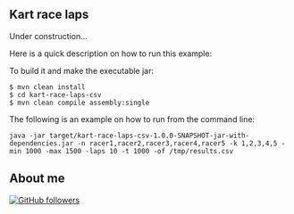 ## Kart race laps

Under construction...

Here is a quick description on how to run this example:

To build it and make the executable jar:

```
$ mvn clean install
$ cd kart-race-laps-csv
$ mvn clean compile assembly:single
```

The following is an example on how to run from the command line:

```
java -jar target/kart-race-laps-csv-1.0.0-SNAPSHOT-jar-with-dependencies.jar -n racer1,racer2,racer3,racer4,racer5 -k 1,2,3,4,5 -min 1000 -max 1500 -laps 10 -t 1000 -of /tmp/results.csv
```

## About me

[![GitHub followers](https://img.shields.io/github/followers/jesperancinha.svg?label=Jesperancinha&style=for-the-badge&logo=github&color=grey "GitHub")](https://github.com/jesperancinha)
